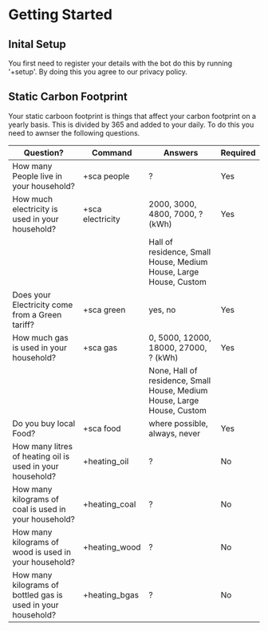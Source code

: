 # Getting Started

## Inital Setup

You first need to register your details with the bot do this by running '+setup'. By doing this you agree to our privacy policy. 

## Static Carbon Footprint 

Your static carboon footprint is things that affect your carbon footprint on a yearly basis. This is divided by 365 and added to your daily.
To do this you need to awnser the following questions. 

| Question?                                                    	| Command           	| Answers                                                                  	| Required 	|
|--------------------------------------------------------------	|-------------------	|--------------------------------------------------------------------------	|----------	|
| How many People live in your household?                      	| +sca people       	| ?                                                                        	| Yes      	|
| How much electricity is used in your household?               |  +sca electricity 	| 2000,              3000,        4800,          7000,       ? (kWh)       	| Yes     	|
|                                                              	|                   	| Hall of residence, Small House, Medium House, Large House, Custom        	|          	|
| Does your Electricity come from a Green tariff?              	| +sca green        	| yes, no                                                                  	| Yes      	|
| How much gas is used in your household?                     	|  +sca gas         	| 0,    5000,              12000,       18000,        27000,       ? (kWh) 	| Yes     	|
|                                                              	|                   	| None, Hall of residence, Small House, Medium House, Large House, Custom  	|          	|
| Do you buy local Food?                                       	| +sca food         	| where possible, always, never                                            	| Yes      	|
| How many litres of heating oil is used in your household?    	| +heating_oil      	| ?                                                                        	| No       	|
| How many kilograms of coal is used in your household?        	| +heating_coal     	| ?                                                                        	| No       	|
| How many kilograms of wood is used in your household?        	| +heating_wood     	| ?                                                                        	| No       	|
| How many kilograms of bottled gas is used in your household? 	| +heating_bgas     	| ?                                                                        	| No       	|
